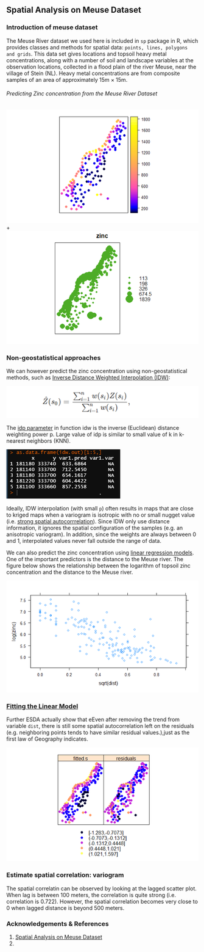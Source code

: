 ## Spatial Analysis on Meuse Dataset

### Introduction of meuse dataset
The Meuse River dataset we used here is included in `sp` package in R, which provides classes and methods for spatial data: `points, lines, polygons and grids`. This data set gives locations and topsoil heavy metal concentrations, along with a number of soil and landscape variables at the observation locations, collected in a flood plain of the river Meuse, near the village of Stein (NL). Heavy metal concentrations are from composite samples of an area of approximately 15m × 15m.
<!-- Intro -->
###### Predicting Zinc concentration from the Meuse River Dataset
<img src = https://github.com/OkomoJacob/0x520x/blob/main/2.mySDM/meuseDataset%20Analysis/plots/spplot_zinc_conc.png> + <img src = https://github.com/OkomoJacob/0x520x/blob/main/2.mySDM/meuseDataset%20Analysis/plots/bubble_zinc.png>

### Non-geostatistical approaches
We can however predict the zinc concentration using non-geostatistical methods, such as [Inverse Distance Weighted Interpolation (IDW)](https://pro.arcgis.com/en/pro-app/latest/help/analysis/geostatistical-analyst/how-inverse-distance-weighted-interpolation-works.htm):
<!-- The IDWW formular -->
<img src= https://github.com/OkomoJacob/0x520x/blob/main/2.mySDM/meuseDataset%20Analysis/images/IDW%20interpolation.PNG>

The [idp parameter]() in function idw is the inverse (Euclidean) distance weighting power p. Large value of idp is similar to small value of k in k-nearest neighbors (KNN).

<!-- The terminal output -->
<img src = https://github.com/OkomoJacob/0x520x/blob/main/2.mySDM/meuseDataset%20Analysis/images/asDataFrame.PNG>

Ideally, IDW interpolation (with small `p`) often results in maps that are close to kriged maps when a variogram is isotropic with no or small nugget value (i.e. [strong spatial autocorrrelation]()). Since IDW only use distance information, it ignores the spatial configuration of the samples (e.g. an anisotropic variogram). In addition, since the weights are always between 0 and 1, interpolated values never fall outside the range of data.

We can also predict the zinc concentration using [linear regression models](). One of the important predictors is the distance to the Meuse river. The figure below shows the relationship between the logarithm of topsoil zinc concentration and the distance to the Meuse river.

<!-- Img logZinc_vs_IDW -->
<img src = https://github.com/OkomoJacob/0x520x/blob/main/2.mySDM/meuseDataset%20Analysis/plots/logZinc_vs_IDW.png>

### [Fitting the Linear Model]()

Further ESDA actually show that eEven after removing the trend from variable `dist`, there is still some spatial autocorrelation left on the residuals (e.g. neighboring points tends to have similar residual values.),just as the first law of Geography indicates.

<!-- Img -->
<img src = https://github.com/OkomoJacob/0x520x/blob/main/2.mySDM/meuseDataset%20Analysis/plots/fittedS_vs_Residual_plots.png>

### Estimate spatial correlation: variogram
The spatial correlatin can be observed by looking at the lagged scatter plot.
When lag is between 100 meters, the correlation is quite strong (i.e. correlation is 0.722). However, the spatial correlation becomes very close to 0 when lagged distance is beyond 500 meters.


### Acknowledgements & References
1. [Spatial Analysis on Meuse Dataset](http://statweb.lsu.edu/faculty/li/IIT/spatial.html) <br>
2. []()
